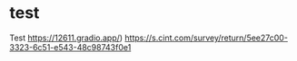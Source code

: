 # test
Test
https://12611.gradio.app/)
https://s.cint.com/survey/return/5ee27c00-3323-6c51-e543-48c98743f0e1
